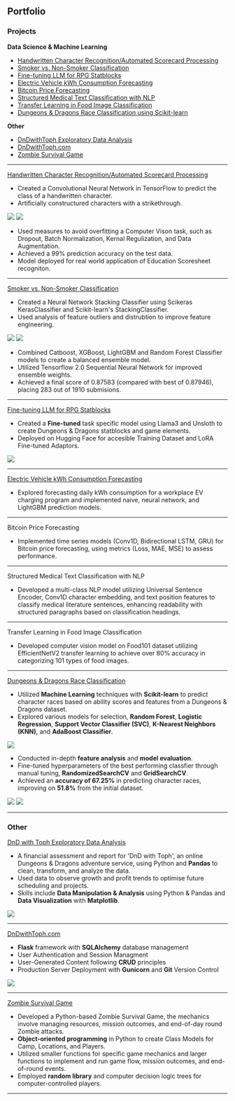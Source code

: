 ## Portfolio

### Projects
**Data Science & Machine Learning**
- [Handwritten Character Recognition/Automated Scorecard Processing](/#handwritten-character-recognition)
- [Smoker vs. Non-Smoker Classification](/#smoker-classification)
- [Fine-tuning LLM for RPG Statblocks](/#rpg-statblock-generator)
- [Electric Vehicle kWh Consumption Forecasting](#ev-kwh-consumption-forecasting)
- [Bitcoin Price Forecasting](#bitcoin-price-forecasting)
- [Structured Medical Text Classification with NLP](#medical-text-classification)
- [Transfer Learning in Food Image Classification](#food-image-classification)
- [Dungeons & Dragons Race Classification using Scikit-learn](/#dnd-race-classification)

**Other**
- [DnDwithToph Exploratory Data Analysis](/#dndwithtoph-eda)
- [DnDwithToph.com](/#dndwithtoph)
- [Zombie Survival Game](/#zombie)

<div id='handwritten-character-recognition'></div>

---

[Handwritten Character Recognition/Automated Scorecard Processing](/handwritten-character-recognition.md)

- Created a Convolutional Neural Network in TensorFlow to predict the class of a handwritten character.
- Artificially constructured characters with a strikethrough.
<img src="images/character-display-grid-normal.png?raw=true"/>
<img src="images/character-display-grid-strikethrough.png?raw=true"/>

- Used measures to avoid overfitting a Computer Vison task, such as Dropout, Batch Normalization, Kernal Regulization, and Data Augmentation.
- Achieved a 99% prediction accuracy on the test data.
- Model deployed for real world application of Education Scoresheet recogniton.

<div id='smoker-classification'></div>

---

[Smoker vs. Non-Smoker Classification](/smoker-classification.md)

- Created a Neural Network Stacking Classifier using Scikeras KerasClassifier and Scikit-learn's StackingClassifier.
- Used analysis of feature outliers and distrubtion to improve feature engineering.
<img src="images/smoker-outlier-distribution.png?raw=true"/>
<img src="images/smoker-outlier-distribution-2.png?raw=true"/>

- Combined Catboost, XGBoost, LightGBM and Random Forest Classifier models to create a balanced ensemble model.
- Utilized Tensorflow 2.0 Sequential Neural Network for improved ensemble weights.
- Achieved a final score of 0.87583 (compared with best of 0.87946), placing 283 out of 1910 submisions.

<div id='rpg-statblock-generator'></div>

---

[Fine-tuning LLM for RPG Statblocks](/rpg-statblock-generator.md)

- Created a **Fine-tuned** task specific model using Llama3 and Unsloth to create Dungeons & Dragons statblocks and game elements.
- Deployed on Hugging Face for accesible Training Dataset and LoRA Fine-tuned Adaptors.
<img src="images/dnd-statblock-generator-1.png"/>

<div id='ev-kwh-consumption-forecasting'></div>

---

[Electric Vehicle kWh Consumption Forecasting](/ev-kwh-consumption-forecasting.md)

- Explored forecasting daily kWh consumption for a workplace EV charging program and implemented naive, neural network, and LightGBM prediction models.

<div id='bitcoin-price-forecasting'></div>

---

Bitcoin Price Forecasting

- Implemented time series models (Conv1D, Bidirectional LSTM, GRU) for Bitcoin price forecasting, using metrics (Loss, MAE, MSE) to assess performance.


<div id='medical-text-classification'></div>

---

Structured Medical Text Classification with NLP

- Developed a multi-class NLP model utilizing Universal Sentence Encoder, Conv1D character embedding, and text position features to classify medical literature sentences, enhancing readability with structured paragraphs based on classification headings.

<div id='food-image-classification'></div>

---

Transfer Learning in Food Image Classification

- Developed computer vision model on Food101 dataset utilizing EfficientNetV2 transfer learning to achieve over 80% accuracy in categorizing 101 types of food images.

<div id='dnd-race-classification'></div>

---

[Dungeons & Dragons Race Classification](/dnd-race-classification.md)

- Utilized **Machine Learning** techniques with **Scikit-learn** to predict character races based on ability scores and features from a Dungeons & Dragons dataset.
- Explored various models for selection, **Random Forest**, **Logistic Regression**, **Support Vector Classifier (SVC)**, **K-Nearest Neighbors (KNN)**, and **AdaBoost Classifier**.
<img src="images/dnd-model-baseline-comparison.png?raw=true"/>

- Conducted in-depth **feature analysis** and **model evaluation**.
- Fine-tuned hyperparameters of the best performing classfier through manual tuning, **RandomizedSearchCV** and **GridSearchCV**.
- Achieved an **accuracy of 67.25%** in predicting character races, improving on **51.8%** from the initial dataset.
<img src="images/dnd-rf-n-estimators.png?raw=true"/>
<img src="images/dnd-rf-cv-metrics.png?raw=true"/>

---

<div id='eda'></div>

### Other

[DnD with Toph Exploratory Data Analysis](/dndwithtoph-eda.md)
- A financial assessment and report for 'DnD with Toph', an online Dungeons & Dragons adventure service, using Python and **Pandas** to clean, transform, and analyze the data.
- Used data to observe growth and profit trends to optimise future scheduling and projects.
- Skills include **Data Manipulation & Analysis** using Python & Pandas and **Data Visualization** with **Matplotlib**.

<img src="images/eda-optimal-timeslot.png?raw=true"/>
<div id='dndwithtoph'></div>

---

[DnDwithToph.com](https://dev.dndwithtoph.com/)
- **Flask** framework with **SQLAlchemy** database management
- User Authentication and Session Managment
- User-Generated Content following **CRUD** principles
- Production Server Deployment with **Gunicorn** and **Git** Version Control
  
<img src="images/dndwithtoph.png?raw=true"/>
<div id='zombie'></div>

---

[Zombie Survival Game](/zombie-survival.md/)
- Developed a Python-based Zombie Survival Game, the mechanics involve managing resources, mission outcomes, and end-of-day round Zombie attacks.
- **Object-oriented programming** in Python to create Class Models for Camp, Locations, and Players.
- Utilized smaller functions for specific game mechanics and larger functions to implement and run game flow, mission outcomes, and end-of-round events.
- Employed **random library** and computer decision logic trees for computer-controlled players.

---
